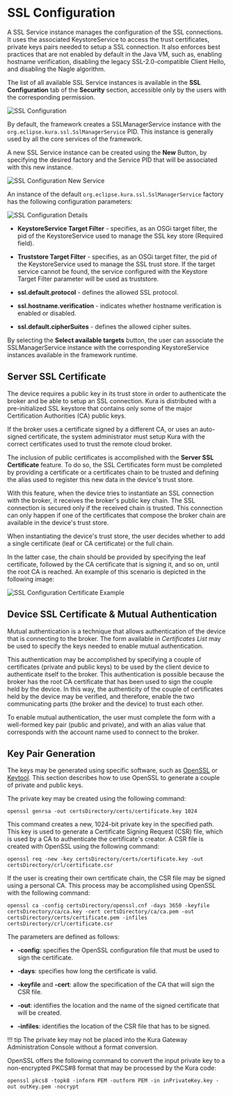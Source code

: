 # SSL Configuration

A SSL Service instance manages the configuration of the SSL connections. It uses the associated KeystoreService to access the trust certificates, private keys pairs needed to setup a SSL connection. It also enforces best practices that are not enabled by default in the Java VM, such as, enabling hostname verification, disabling the legacy SSL-2.0-compatible Client Hello, and disabling the Nagle algorithm.

The list of all available SSL Service instances is available in the **SSL Configuration** tab of the **Security** section, accessible only by the users with the corresponding permission.

![SSL Configuration](./images/ssl-configuration.png)

By default, the framework creates a SSLManagerService instance with the `org.eclipse.kura.ssl.SslManagerService` PID. This instance is generally used by all the core services of the framework.

A new SSL Service instance can be created using the **New** Button, by specifying the desired factory and the Service PID that will be associated with this new instance.

![SSL Configuration New Service](./images/ssl-configuration-new-service.png)

An instance of the default `org.eclipse.kura.ssl.SslManagerService` factory has the following configuration parameters:

![SSL Configuration Details](./images/ssl-configuration-details.png)

- **KeystoreService Target Filter** - specifies, as an OSGi target filter, the pid of the KeystoreService used to manage the SSL key store (Required field).

- **Truststore Target Filter** - specifies, as an OSGi target filter, the pid of the KeystoreService used to manage the SSL trust store. If the target service cannot be found, the service configured with the Keystore Target Filter parameter will be used as truststore.

- **ssl.default.protocol** - defines the allowed SSL protocol.

- **ssl.hostname.verification** - indicates whether hostname verification is enabled or disabled.

- **ssl.default.cipherSuites** - defines the allowed cipher suites.

By selecting the **Select available targets** button, the user can associate the SSLManagerService instance with the corresponding KeystoreService instances available in the framework runtime.



## Server SSL Certificate

The device requires a public key in its trust store in order to authenticate the broker and be able to setup an SSL connection. Kura is distributed with a pre-initialized SSL keystore that contains only some of the major Certification Authorities (CA) public keys.

If the broker uses a certificate signed by a different CA, or uses an auto-signed certificate, the system administrator must setup Kura with the correct certificates used to trust the remote cloud broker.

The inclusion of public certificates is accomplished with the **Server SSL Certificate** feature. To do so, the SSL Certificates form must be completed by providing a certificate or a certificates chain to be trusted and defining the alias used to register this new data in the device's trust store.

With this feature, when the device tries to instantiate an SSL connection with the broker, it receives the broker's public key chain. The SSL connection is secured only if the received chain is trusted. This connection can only happen if one of the certificates that compose the broker chain are available in the device's trust store.

When instantiating the device's trust store, the user decides whether to add a single certificate (leaf or CA certificate) or the full chain.

In the latter case, the chain should be provided by specifying the leaf certificate, followed by the CA certificate that is signing it, and so on, until the root CA is reached. An example of this scenario is depicted in the following image:

![SSL Configuration Certificate Example](./images/ssl-configuration-certificate-example.png)



## Device SSL Certificate & Mutual Authentication

Mutual authentication is a technique that allows authentication of the device that is connecting to the broker. The form available in _Certificates List_ may be used to specify the keys needed to enable mutual authentication.

This authentication may be accomplished by specifying a couple of certificates (private and public keys) to be used by the client device to authenticate itself to the broker. This authentication is possible because the broker has the root CA certificate that has been used to sign the couple held by the device. In this way, the authenticity of the couple of certificates held by the device may be verified, and therefore, enable the two communicating parts (the broker and the device) to trust each other.

To enable mutual authentication, the user must complete the form with a well-formed key pair (public and private), and with an alias value that corresponds with the account name used to connect to the broker.



## Key Pair Generation

The keys may be generated using specific software, such as <a href="https://www.openssl.org" target="_blank">OpenSSL</a> or <a href="http://docs.oracle.com/javase/6/docs/technotes/tools/solaris/keytool.html" target="_blank">Keytool</a>. This section describes how to use OpenSSL to generate a couple of private and public keys.

The private key may be created using the following command:

```shell
openssl genrsa -out certsDirectory/certs/certificate.key 1024
```

This command creates a new, 1024-bit private key in the specified path. This key is used to generate a Certificate Signing Request (CSR) file, which is used by a CA to authenticate the certificate's creator. A CSR file is created with OpenSSL using the following command:

```shell
openssl req -new -key certsDirectory/certs/certificate.key -out certsDirectory/crl/certificate.csr
```

If the user is creating their own certificate chain, the CSR file may be signed using a personal CA. This process may be accomplished using OpenSSL with the following command:

```shell
openssl ca -config certsDirectory/openssl.cnf -days 3650 -keyfile certsDirectory/ca/ca.key -cert certsDirectory/ca/ca.pem -out certsDirectory/certs/certificate.pem -infiles certsDirectory/crl/certificate.csr
```

The parameters are defined as follows:

- **-config**: specifies the OpenSSL configuration file that must be used to sign the certificate.

- **-days**: specifies how long the certificate is valid.

- **-keyfile** and **-cert**: allow the specification of the CA that will sign the CSR file.

- **-out**: identifies the location and the name of the signed certificate that will be created.

- **-infiles**: identifies the location of the CSR file that has to be signed.

!!! tip
    The private key may not be placed into the Kura Gateway Administration Console without a format conversion.

OpenSSL offers the following command to convert the input private key to a non-encrypted PKCS#8 format that may be processed by the Kura code:

```shell
openssl pkcs8 -topk8 -inform PEM -outform PEM -in inPrivateKey.key -out outKey.pem -nocrypt
```